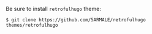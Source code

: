 Be sure to install `retrofulhugo` theme:
```
$ git clone https://github.com/5ARMALE/retrofulhugo themes/retrofulhugo
```
